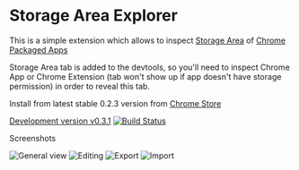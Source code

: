 # Storage Area Explorer


This is a simple extension which allows to inspect [Storage Area](http://developer.chrome.com/apps/storage.html) of [Chrome Packaged Apps](http://developer.chrome.com/apps/about_apps.html)

Storage Area tab is added to the devtools, so you'll need to inspect Chrome App or Chrome Extension (tab won't show up if app doesn't have storage permission) in order to reveal this tab.


Install from latest stable 0.2.3 version from [Chrome Store](https://chrome.google.com/webstore/detail/storage-area-explorer/ocfjjjjhkpapocigimmppepjgfdecjkb)


[Development version v0.3.1](https://drone.io/github.com/jusio/storage-area-explorer/files) [![Build Status](https://drone.io/github.com/jusio/storage-area-explorer/status.png)](https://drone.io/github.com/jusio/storage-area-explorer/latest)


Screenshots

![General view](https://raw.github.com/jusio/storage-area-explorer/master/screenshots/general-view.png)
![Editing](https://raw.github.com/jusio/storage-area-explorer/master/screenshots/editing.png)
![Export](https://raw.github.com/jusio/storage-area-explorer/master/screenshots/export.png)
![Import](https://raw.github.com/jusio/storage-area-explorer/master/screenshots/import.png)

